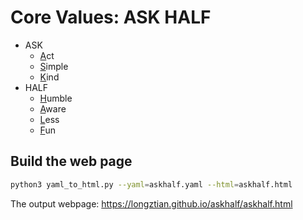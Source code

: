 # Core Values: ASK HALF
- ASK
    - <ins>A</ins>ct
    - <ins>S</ins>imple
    - <ins>K</ins>ind
- HALF
    - <ins>H</ins>umble
    - <ins>A</ins>ware
    - <ins>L</ins>ess
    - <ins>F</ins>un

## Build the web page

```bash
python3 yaml_to_html.py --yaml=askhalf.yaml --html=askhalf.html
```

The output webpage: https://longztian.github.io/askhalf/askhalf.html
